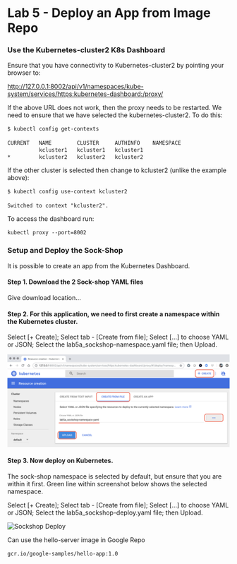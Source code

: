 # Lab 5 - Deploy an App from Image Repo

### Use the Kubernetes-cluster2 K8s Dashboard

Ensure that you have connectivity to Kubernetes-cluster2 by pointing your browser to:

http://127.0.0.1:8002/api/v1/namespaces/kube-system/services/https:kubernetes-dashboard:/proxy/

If the above URL does not work, then the proxy needs to be restarted.  We need to ensure that we have selected the kubernetes-cluster2.  To do this:

```
$ kubectl config get-contexts

CURRENT   NAME        CLUSTER     AUTHINFO    NAMESPACE
          kcluster1   kcluster1   kcluster1
*         kcluster2   kcluster2   kcluster2
```

If the other cluster is selected then change to kcluster2 (unlike the example above):
```
$ kubectl config use-context kcluster2

Switched to context "kcluster2".
```

To access the dashboard run:
```
kubectl proxy --port=8002
```

### Setup and Deploy the Sock-Shop

It is possible to create an app from the Kubernetes Dashboard. 
#### Step 1. Download the 2 Sock-shop YAML files

Give download location...

#### Step 2. For this application, we need to first create a namespace within the Kubernetes cluster.

Select [+ Create]; Select tab - [Create from file]; Select [...] to choose YAML or JSON; Select the lab5a_sockshop-namespace.yaml file; then Upload.

![Sockshop Namespace](https://github.com/jdyver/dcos-k8s-days-labs/blob/master/screenshots/lab5a_sockshop-namespace.png)

#### Step 3. Now deploy on Kubernetes.

The sock-shop namespace is selected by default, but ensure that you are within it first.  Green line within screenshot below shows the selected namespace.

Select [+ Create]; Select tab - [Create from file]; Select [...] to choose YAML or JSON; Select the lab5a_sockshop-deploy.yaml file; then Upload.

![Sockshop Deploy](https://github.com/jdyver/dcos-k8s-days-labs/blob/master/screenshots/lab5a_sockshop-deploy.png)


Can use the hello-server image in Google Repo

```
gcr.io/google-samples/hello-app:1.0
```
